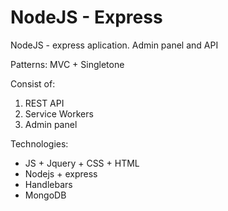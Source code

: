 # NodeJS - Express
NodeJS - express aplication. Admin panel and API

Patterns: MVC + Singletone

Consist of:

1) REST API
2) Service Workers
3) Admin panel

Technologies:

- JS + Jquery + CSS + HTML
- Nodejs + express
- Handlebars
- MongoDB
